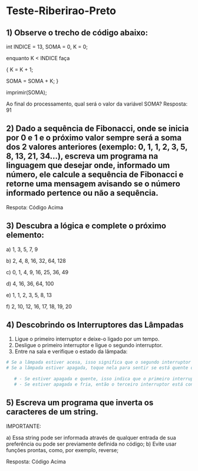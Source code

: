 # Teste-Riberirao-Preto

## 1) Observe o trecho de código abaixo:

int INDICE = 13, SOMA = 0, K = 0;

enquanto K < INDICE faça

{
K = K + 1;

SOMA = SOMA + K;
}

imprimir(SOMA);

Ao final do processamento, qual será o valor da variável SOMA?
Resposta: 91 

## 2) Dado a sequência de Fibonacci, onde se inicia por 0 e 1 e o próximo valor sempre será a soma dos 2 valores anteriores (exemplo: 0, 1, 1, 2, 3, 5, 8, 13, 21, 34...), escreva um programa na linguagem que desejar onde, informado um número, ele calcule a sequência de Fibonacci e retorne uma mensagem avisando se o número informado pertence ou não a sequência.

Respota: Código Acima

## 3) Descubra a lógica e complete o próximo elemento:

a) 1, 3, 5, 7, 9

b) 2, 4, 8, 16, 32, 64, 128

c) 0, 1, 4, 9, 16, 25, 36, 49

d) 4, 16, 36, 64, 100

e) 1, 1, 2, 3, 5, 8, 13

f) 2, 10, 12, 16, 17, 18, 19, 20

## 4) Descobrindo os Interruptores das Lâmpadas

1. Ligue o primeiro interruptor e deixe-o ligado por um tempo.
2. Desligue o primeiro interruptor e ligue o segundo interruptor.
3. Entre na sala e verifique o estado da lâmpada:

```python
# Se a lâmpada estiver acesa, isso significa que o segundo interruptor está conectado à lâmpada.
# Se a lâmpada estiver apagada, toque nela para sentir se está quente ou fria:
   
   # - Se estiver apagada e quente, isso indica que o primeiro interruptor está conectado à lâmpada.
   # - Se estiver apagada e fria, então o terceiro interruptor está conectado à lâmpada.
```

## 5) Escreva um programa que inverta os caracteres de um string.

IMPORTANTE:

a) Essa string pode ser informada através de qualquer entrada de sua preferência ou pode ser previamente definida no código;
b) Evite usar funções prontas, como, por exemplo, reverse;

Resposta: Código Acima
